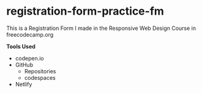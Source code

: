 # registration-form-practice-fm
This is a Registration Form I made in the Responsive Web Design Course in freecodecamp.org

**Tools Used**
* codepen.io
* GitHub
    * Repositories
    * codespaces
* Netlify
